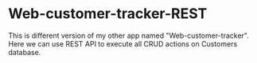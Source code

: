 # Web-customer-tracker-REST

This is different version of my other app named "Web-customer-tracker". Here we can use REST API to execute all CRUD actions on Customers database. 
